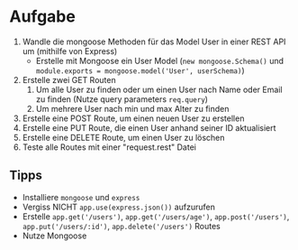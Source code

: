 # Aufgabe

1. Wandle die mongoose Methoden für das Model User in einer REST API um (mithilfe von Express)
   - Erstelle mit Mongoose ein User Model (`new mongoose.Schema()` und `module.exports = mongoose.model('User', userSchema)`)
2. Erstelle zwei GET Routen
   1. Um alle User zu finden oder um einen User nach Name oder Email zu finden (Nutze query parameters `req.query`)
   2. Um mehrere User nach min und max Alter zu finden
3. Erstelle eine POST Route, um einen neuen User zu erstellen
4. Erstelle eine PUT Route, die einen User anhand seiner ID aktualisiert
5. Erstelle eine DELETE Route, um einen User zu löschen
6. Teste alle Routes mit einer "request.rest" Datei

## Tipps

- Installiere `mongoose` und `express`
- Vergiss NICHT `app.use(express.json())` aufzurufen
- Erstelle `app.get('/users')`, `app.get('/users/age')`, `app.post('/users')`, `app.put('/users/:id')`, `app.delete('/users')` Routes
- Nutze Mongoose
